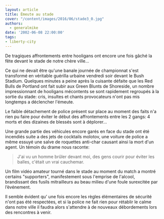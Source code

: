 ```yaml
---
layout: article
title: Émeute au stade
cover: "/content/images/2016/06/stade3_0.jpg"
authors:
  - generalmike
date: '2002-06-08 22:00:00'
tags:
- liberty-city
---
```


De tragiques affrontements entre hooligans ont encore une fois gâché la fête devant le stade de notre chère ville...

Ce qui ne devait être qu'une banale journée de championnat s'est transformé en véritable guérilla urbaine vendredi soir devant le Bush Stadium. Quelques minutes a peine après la cuisante défaite que les Red Bulls de Portland ont fait subir aux Green Blunts de Shoreside, un nombre impressionnant de hooligans mécontents se sont rapidement regroupés à la sortie du stade: cris, insultes et chants provocateurs n'ont pas mis longtemps a déclencher l'émeute.

Le faible détachement de police présent sur place au moment des faits n'a rien pu faire pour éviter le début des affrontements entre les 2 gangs: 4 morts et des dizaines de blessés sont à déplorer...

Une grande partie des véhicules encore garés en face du stade ont été incendiés suite a des jets de cocktails molotov, une voiture de police a même essuyé une salve de roquettes anti-char causant ainsi la mort d'un agent. Un témoin du drame nous raconte:

> J'ai vu un homme brûler devant moi, des gens courir pour éviter les balles, c'était un vrai cauchemar.

Un film vidéo amateur tourné dans le stade au moment du match a montré certains "supporters", manifestement sous l'emprise de l'alcool, brandissant des fusils mitrailleurs au beau milieu d'une foule surexcitée par l’événement.

Il semble évident qu' une fois encore les règles élémentaires de sécurité n'ont pas été respectées, et si la police ne fait rien pour rétablir le calme dans notre ville il faudra alors s'attendre à de nouveaux débordements lors des rencontres à venir.